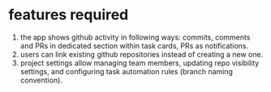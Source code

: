 # features required

1. the app shows github activity in following ways: commits, comments and PRs in dedicated section within task cards, PRs as notifications.
2. users can link existing github repositories instead of creating a new one.
3. project settings allow managing team members, updating repo visibility settings, and configuring task automation rules (branch naming convention).
